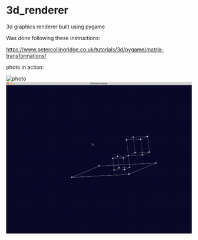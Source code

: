 # 3d_renderer
3d graphics renderer built using pygame

Was done following these instructions:

https://www.petercollingridge.co.uk/tutorials/3d/pygame/matrix-transformations/

photo in action:

![photo](https://github.com/mbh1620/3d_renderer/blob/main/photos/teapotgif.gif)
![photo](https://github.com/mbh1620/3d_renderer/blob/main/photos/3d_viewer.gif)


